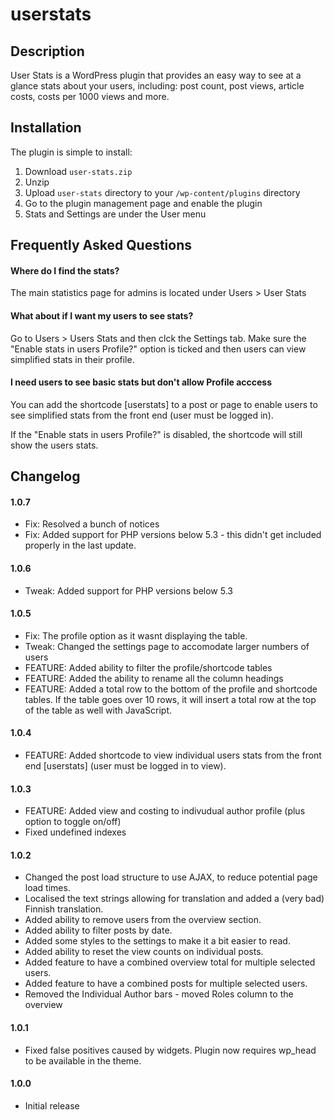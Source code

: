userstats
=========

## Description

User Stats is a WordPress plugin that provides an easy way to see at a glance stats about your users, including: post count, post views, article costs, costs per 1000 views and more.

## Installation

The plugin is simple to install:

1. Download `user-stats.zip`
1. Unzip
1. Upload `user-stats` directory to your `/wp-content/plugins` directory
1. Go to the plugin management page and enable the plugin
1. Stats and Settings are under the User menu

## Frequently Asked Questions

#### Where do I find the stats?

The main statistics page for admins is located under Users > User Stats

#### What about if I want my users to see stats?

Go to Users > Users Stats and then clck the Settings tab. Make sure the "Enable stats in users Profile?" option is ticked and then users can view simplified stats in their profile.

#### I need users to see basic stats but don't allow Profile acccess

You can add the shortcode [userstats] to a post or page to enable users to see simplified stats from the front end (user must be logged in).

If the "Enable stats in users Profile?" is disabled, the shortcode will still show the users stats.

## Changelog

#### 1.0.7

* Fix:		Resolved a bunch of notices
* Fix:		Added support for PHP versions below 5.3 - this didn't get included properly in the last update.

#### 1.0.6

 * Tweak:	Added support for PHP versions below 5.3

#### 1.0.5

* Fix:     The profile option as it wasnt displaying the table.
* Tweak:   Changed the settings page to accomodate larger numbers of users
* FEATURE: Added ability to filter the profile/shortcode tables
* FEATURE: Added the ability to rename all the column headings
* FEATURE: Added a total row to the bottom of the profile and shortcode tables. If the table goes over 10 rows, it will insert a total row at the top of the table as well with JavaScript.

#### 1.0.4

* FEATURE: Added shortcode to view individual users stats from the front end [userstats] (user must be logged in to view).

#### 1.0.3

* FEATURE: Added view and costing to indivudual author profile (plus option to toggle on/off)
* Fixed undefined indexes

#### 1.0.2

* Changed the post load structure to use AJAX, to reduce potential page load times.
* Localised the text strings allowing for translation and added a (very bad) Finnish translation.
* Added ability to remove users from the overview section.
* Added ability to filter posts by date.
* Added some styles to the settings to make it a bit easier to read.
* Added ability to reset the view counts on individual posts.
* Added feature to have a combined overview total for multiple selected users.
* Added feature to have a combined posts for multiple selected users.
* Removed the Individual Author bars - moved Roles column to the overview

#### 1.0.1

* Fixed false positives caused by widgets. Plugin now requires wp_head to be available in the theme.

#### 1.0.0
* Initial release